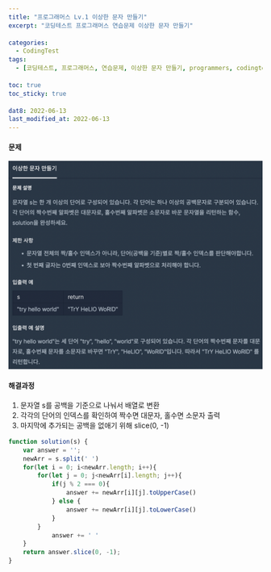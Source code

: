 ```yaml
---
title: "프로그래머스 Lv.1 이상한 문자 만들기"
excerpt: "코딩테스트 프로그래머스 연습문제 이상한 문자 만들기"

categories:
  - CodingTest
tags:
  - [코딩테스트, 프로그래머스, 연습문제, 이상한 문자 만들기, programmers, codingtest, 코딩테스트 연습]

toc: true
toc_sticky: true
 
dat8: 2022-06-13
last_modified_at: 2022-06-13
---
```


#### 문제
![29](/assets/images/29.png)

#### 해결과정
1. 문자열 s를 공백을 기준으로 나눠서 배열로 변환
2. 각각의 단어의 인덱스를 확인하여 짝수면 대문자, 홀수면 소문자 출력
3. 마지막에 추가되는 공백을 없애기 위해 slice(0, -1)

```javascript
function solution(s) {
    var answer = '';
    newArr = s.split(' ')
    for(let i = 0; i<newArr.length; i++){
        for(let j = 0; j<newArr[i].length; j++){
            if(j % 2 === 0){
                answer += newArr[i][j].toUpperCase()
            } else {
                answer += newArr[i][j].toLowerCase()
            }
        }
            answer += ' '
    }
    return answer.slice(0, -1);
}
```